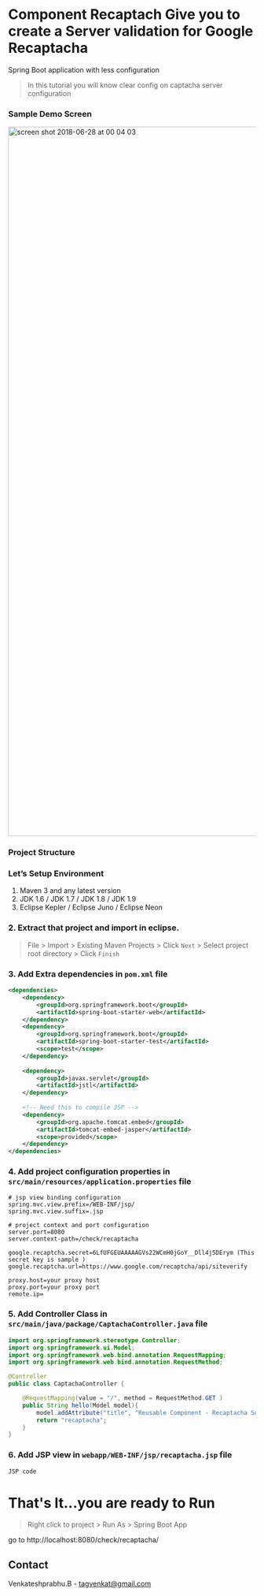 # Component Recaptach Give you to create a Server validation for Google Recaptacha
Spring Boot application with less configuration 

> In this tutorial you will know clear config on captacha server configuration

### Sample Demo Screen

<img width="1440" alt="screen shot 2018-06-28 at 00 04 03" src="https://user-images.githubusercontent.com/26504978/42002758-ad691804-7a68-11e8-94fe-81c20c9441df.png">

### Project Structure

### Let’s Setup Environment

1. Maven 3 and any latest version
2. JDK 1.6 / JDK 1.7 / JDK 1.8 / JDK 1.9
3. Eclipse Kepler / Eclipse Juno / Eclipse Neon


### 2. Extract that project and import in eclipse.

> File > Import > Existing Maven Projects > Click ``Next`` > Select project root directory > Click ``Finish``


### 3. Add Extra dependencies in ``pom.xml`` file

```XML
<dependencies>
	<dependency>
		<groupId>org.springframework.boot</groupId>
		<artifactId>spring-boot-starter-web</artifactId>
	</dependency>
	<dependency>
		<groupId>org.springframework.boot</groupId>
		<artifactId>spring-boot-starter-test</artifactId>
		<scope>test</scope>
	</dependency>
	
	<dependency>
		<groupId>javax.servlet</groupId>
		<artifactId>jstl</artifactId>
	</dependency>
	
	<!-- Need this to compile JSP -->
	<dependency>
		<groupId>org.apache.tomcat.embed</groupId>
		<artifactId>tomcat-embed-jasper</artifactId>
		<scope>provided</scope>
	</dependency>
</dependencies>
```


### 4. Add project configuration properties in ``src/main/resources/application.properties`` file

```
# jsp view binding configuration 
spring.mvc.view.prefix=/WEB-INF/jsp/
spring.mvc.view.suffix=.jsp

# project context and port configuration
server.port=8080
server.context-path=/check/recaptacha

google.recaptcha.secret=6LfUFGEUAAAAAGVs22WCmH0jGoY__Dll4j5DErym (This secret key is sample )
google.recaptcha.url=https://www.google.com/recaptcha/api/siteverify

proxy.host=your proxy host
proxy.port=your proxy port
remote.ip=
```


### 5. Add Controller Class in ``src/main/java/package/CaptachaController.java`` file

```JAVA
import org.springframework.stereotype.Controller;
import org.springframework.ui.Model;
import org.springframework.web.bind.annotation.RequestMapping;
import org.springframework.web.bind.annotation.RequestMethod;

@Controller
public class CaptachaController {

	@RequestMapping(value = "/", method = RequestMethod.GET )
	public String hello(Model model){
		model.addAttribute("title", "Reusable Component - Recaptacha Server Validation");
		return "recaptacha";
	}
}
```


### 6. Add JSP view in ``webapp/WEB-INF/jsp/recaptacha.jsp`` file

```JSP
JSP code
```
# That's It...you are ready to Run


> Right click to project > Run As > Spring Boot App

go to http://localhost:8080/check/recaptacha/


## Contact

Venkateshprabhu.B - tagvenkat@gmail.com

